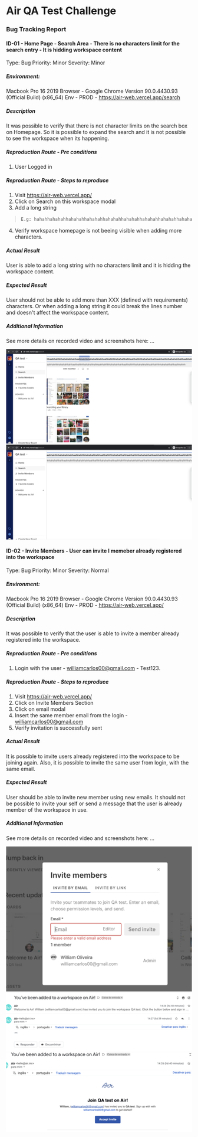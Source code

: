 # Air QA Test Challenge

### Bug Tracking Report

#### ID-01 - Home Page - Search Area - There is no characters limit for the search entry - It is hidding workspace content
Type: Bug
Priority: Minor
Severity: Minor

##### Environment:
Macbook Pro 16 2019
Browser - Google Chrome Version 90.0.4430.93 (Official Build) (x86_64)
Env - PROD -  https://air-web.vercel.app/search

##### Description
It was possible to verify that there is not character limits on the search box on Homepage.
So it is possible to expand the search and it is not possible to see the workspace when its happening. 

##### Reproduction Route - Pre conditions
1. User Logged in

##### Reproduction Route - Steps to reproduce
1. Visit https://air-web.vercel.app/
2. Click on Search on this workspace modal
3. Add a long string 
> ```bash
> E.g: hahahhahahahhahahahhahahahhahahahhahahahhahahahhahahahhahahahhahahahhahahahhahahahhahahahhahahahhahahahhahahahhahahahhahahahhahahahhahahahhahahahhahahahhahahahhahahahhahahahhahahahhahahahha
> ```
4. Verify workspace homepage is not beeing visible when adding more characters.

##### Actual Result
User is able to add a long string with no characters limit and it is hidding the workspace content.

##### Expected Result
User should not be able to add more than XXX (defined with requirements) characters. Or when adding a long string it could break the lines number and doesn't affect the workspace content.

##### Additional Information
See more details on recorded video and screenshots here: ...

![workspace content](images/failuresDetails1.png)
![workspace content](images/failuresDetails2.png)


#### ID-02 - Invite Members - User can invite I memeber already registered into the workspace
Type: Bug
Priority: Minor
Severity: Normal

##### Environment:
Macbook Pro 16 2019
Browser - Google Chrome Version 90.0.4430.93 (Official Build) (x86_64)
Env - PROD -  https://air-web.vercel.app/

##### Description
It was possible to verify that the user is able to invite a member already registered into the workspace.

##### Reproduction Route - Pre conditions
1. Login with the user - williamcarlos00@gmail.com - Test123.

##### Reproduction Route - Steps to reproduce
1. Visit https://air-web.vercel.app/
2. Click on Invite Members Section
3. Click on email modal
4. Insert the same member email from the login - williamcarlos00@gmail.com
5. Verify invitation is successfully sent

##### Actual Result
It is possible to invite users already registered into the workspace to be joining again.
Also, it is possible to invite the same user from login, with the same email.

##### Expected Result
User should be able to invite new member using new emails. It should not be possible to invite your self or send a message that the user is already member of the workspace in use.

##### Additional Information
See more details on recorded video and screenshots here: ...

![content](images/failuresDetails3.png)
![content](images/failuresDetails4.png)
![content](images/failuresDetails5.png)

